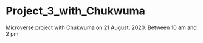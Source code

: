 # Project_3_with_Chukwuma
Microverse project with Chukwuma on 21 August, 2020. Between 10 am and 2 pm